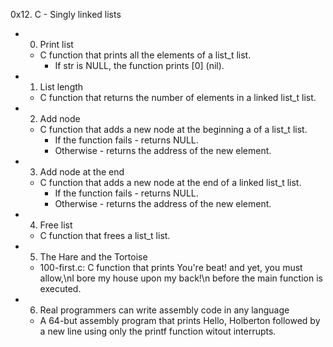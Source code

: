 0x12. C - Singly linked lists

* 0. Print list
    * C function that prints all the elements of a list_t list.
        * If str is NULL, the function prints [0] (nil).
* 1. List length
    * C function that returns the number of elements in a linked list_t list.
* 2. Add node
    * C function that adds a new node at the beginning a of a list_t list.
        * If the function fails - returns NULL.
        * Otherwise - returns the address of the new element.
* 3. Add node at the end
    * C function that adds a new node at the end of a linked list_t list.
        * If the function fails - returns NULL.
        * Otherwise - returns the address of the new element.
* 4. Free list
    * C function that frees a list_t list.
* 5. The Hare and the Tortoise
    * 100-first.c: C function that prints You're beat! and yet, you must allow,\nI bore my house upon my back!\n before the main function is executed.
* 6. Real programmers can write assembly code in any language
    * A 64-but assembly program that prints Hello, Holberton followed by a new line using only the printf function witout interrupts.

